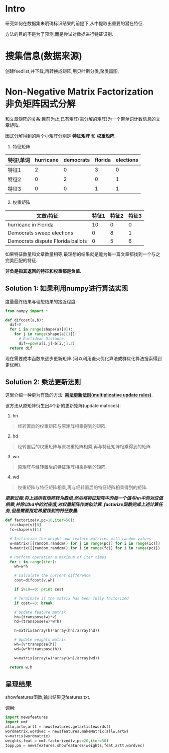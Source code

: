 # Intro
研究如何在数据集未明确标识结果的前提下,从中提取出重要的潜在特征.

方法的目的不是为了预测,而是尝试对数据进行特征识别.


# 搜集信息(数据来源)
创建feedlist,并下载,再转换成矩阵,用贝叶斯分类,聚类画图,


# Non-Negative Matrix Factorization 非负矩阵因式分解
和文章矩阵的关系:目前为止,已有矩阵(需分解的矩阵)为一个带单词计数信息的文章矩阵.

因式分解得到的两个小矩阵分别是 **特征矩阵** 和 **权重矩阵**.

1. 特征矩阵

|特征\单词|hurricane|democrats|florida|elections|
|---|---|---|---|---|
|特征1|2|0|3|0|
|特征2|0|2|0|1|
|特征3|0|0|1|1|

2. 权重矩阵

|文章\特征|特征1|特征2|特征3|
|---|---|---|---|
|hurricane in Florida|10|0|0|
|Democrats sweep elections|0|8|1|
|Democrats dispute Florida ballots|0|5|6|


如果特征数量和文章数量相等,最理想的结果就是能为每一篇文章都找到一个与之完美匹配的特征.

**非负是指其返回的特征和权重都是负值.**


## Solution 1: 如果利用numpy进行算法实现

度量最终结果与理想结果的接近程度:
```python
from numpy import *

def difcost(a,b):
  dif=0
  for i in range(shape(a)[0]):
    for j in range(shape(a)[1]):
      # Euclidean Distance
      dif+=pow(a[i,j]-b[i,j],2)
  return dif

```
现在需要成本函数来逐步更新矩阵.(可以利用退火优化算法或群优化算法搜索得到更优解).


## Solution 2: 乘法更新法则
这里介绍一种更为有效的方法: **[乘法更新法则(multiplicative update rules)](http://hebb.mit.edu/people/seung/papers/nmfconverge.pdf)**.

该方法从原矩阵衍生出4个新的更新矩阵(update matrices):
1. hn
>经转置后的权重矩阵与原矩阵相乘得到的矩阵.

2. hd
>经转置后的权重矩阵与原权重矩阵相乘,再与特征矩阵相乘得到的矩阵.

3. wn
>原矩阵与经转置后的特征矩阵相乘得到的矩阵.

4. wd
>权重矩阵与特征矩阵相乘,再与经转置后的特征矩阵相乘得到的矩阵.

***更新过程:将上述所有矩阵转为数组,然后将特征矩阵中的每一个值与hn中的对应值相乘,并除以hd中的对应值;对权重矩阵作类似计算.
factorize函数完成上述计算任务,但是需要指定希望找到的特征数量.***
```python
def factorize(v,pc=10,iter=50):
  ic=shape(v)[0]
  fc=shape(v)[1]

  # Initialize the weight and feature matrices with random values
  w=matrix([[random.random() for j in range(pc)] for i in range(ic)])
  h=matrix([[random.random() for i in range(fc)] for i in range(pc)])

  # Perform operation a maximum of iter times
  for i in range(iter):
    wh=w*h

    # Calculate the current difference
    cost=difcost(v,wh)

    if i%10==0: print cost

    # Terminate if the matrix has been fully factorized
    if cost==0: break

    # Update feature matrix
    hn=(transpose(w)*v)
    hd=(transpose(w)*w*h)

    h=matrix(array(h)*array(hn)/array(hd))

    # Update weights matrix
    wn=(v*transpose(h))
    wd=(w*h*transpose(h))

    w=matrix(array(w)*array(wn)/array(wd))  

  return w,h
```

## 呈现结果
showfeatures函数,输出结果见features.txt.

调用:
```python
import newsfeatures
import nmf
allw,artw,artt = newsfeatures.getarticlewords()
wordmatrix,wordvec = newsfeatures.makeMatrix(allw,artw)
v=matrix(wordmatrix)
weights,feat = nmf.factorized(v,pc=20,iter=50)
topp,pn = newsfeatures.showfeatures(weights,feat,artt,wordvec)
```
